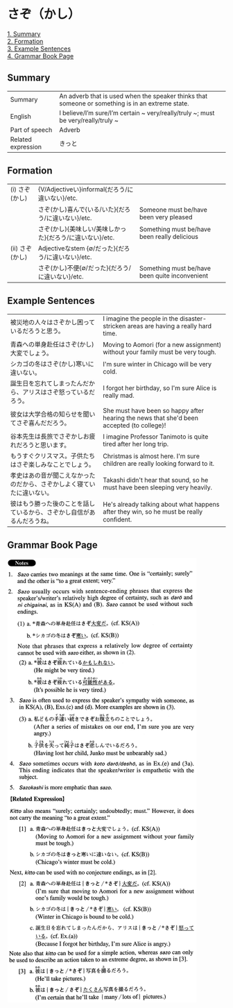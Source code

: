 # さぞ（かし）

[1. Summary](#summary)<br>
[2. Formation](#formation)<br>
[3. Example Sentences](#example-sentences)<br>
[4. Grammar Book Page](#grammar-book-page)<br>


## Summary

<table><tr>   <td>Summary</td>   <td>An adverb that is used when the speaker thinks that someone or something is in an extreme state.</td></tr><tr>   <td>English</td>   <td>I believe/I’m sure/I’m certain ~ very/really/truly ~; must be very/really/truly ~</td></tr><tr>   <td>Part of speech</td>   <td>Adverb</td></tr><tr>   <td>Related expression</td>   <td>きっと</td></tr></table>

## Formation

<table class="table"><tbody><tr class="tr head"><td class="td"><span class="numbers">(i)</span> <span class="concept">さぞ</span><span>(</span><span class="concept">かし</span><span>)</span> </td><td class="td"><span class="concept"></span><span>{V/Adjectiveい}informal{だろう/に違いない}/etc.</span></td><td class="td"></td></tr><tr class="tr"><td class="td"></td><td class="td"><span class="concept">さぞ</span><span>(</span><span class="concept">かし</span><span>)喜んで{いる/いた}{だろう/に違いない}/etc.</span></td><td class="td"><span>Someone must be/have been very pleased</span></td></tr><tr class="tr"><td class="td"></td><td class="td"><span class="concept">さぞ</span><span>(</span><span class="concept">かし</span><span>){美味しい/美味しかった}{だろう/に違いない}/etc.</span></td><td class="td"><span>Something must be/have been really delicious</span></td></tr><tr class="tr head"><td class="td"><span class="numbers">(ii)</span> <span class="concept">さぞ</span><span>(</span><span class="concept">かし</span><span>)</span> </td><td class="td"><span class="concept"></span><span>Adjectiveなstem {∅/だった}{だろう/に違いない}/etc.</span></td><td class="td"></td></tr><tr class="tr"><td class="td"></td><td class="td"><span class="concept">さぞ</span><span>(</span><span class="concept">かし</span><span>)不便{∅/だった}{だろう/に違いない}/etc.</span></td><td class="td"><span>Something must be/have been quite inconvenient</span></td></tr></tbody></table>

## Example Sentences

<table><tr>   <td>被災地の人々はさぞかし困っているだろうと思う。</td>   <td>I imagine the people in the disaster-stricken areas are having a really hard time.</td></tr><tr>   <td>青森への単身赴任はさぞ(かし)大変でしょう。</td>   <td>Moving to Aomori (for a new assignment) without your family must be very tough.</td></tr><tr>   <td>シカゴの冬はさぞ(かし)寒いに違いない。</td>   <td>I'm sure winter in Chicago will be very cold.</td></tr><tr>   <td>誕生日を忘れてしまったんだから、アリスはさぞ怒っているだろう。</td>   <td>I forgot her birthday, so I'm sure Alice is really mad.</td></tr><tr>   <td>彼女は大学合格の知らせを聞いてさぞ喜んだだろう。</td>   <td>She must have been so happy after hearing the news that she'd been accepted (to college)!</td></tr><tr>   <td>谷本先生は長旅でさぞかしお疲れだろうと思います。</td>   <td>I imagine Professor Tanimoto is quite tired after her long trip.</td></tr><tr>   <td>もうすぐクリスマス。子供たちはさぞ楽しみなことでしょう。</td>   <td>Christmas is almost here. I'm sure children are really looking forward to it.</td></tr><tr>   <td>孝史はあの音が聞こえなかったのだから、さぞかしよく寝ていたに違いない。</td>   <td>Takashi didn't hear that sound, so he must have been sleeping very heavily.</td></tr><tr>   <td>彼はもう勝った後のことを話しているから、さぞかし自信があるんだろうね。</td>   <td>He's already talking about what happens after they win, so he must be really conﬁdent.</td></tr></table>

## Grammar Book Page

![](../img/Advancedさぞ(かし).png)

